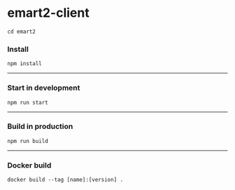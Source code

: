 # emart2-client
`cd emart2`

### Install

`npm install`

---

### Start in development

`npm run start`

---

### Build in production

`npm run build`

---

### Docker build

`docker build --tag [name]:[version] .`

